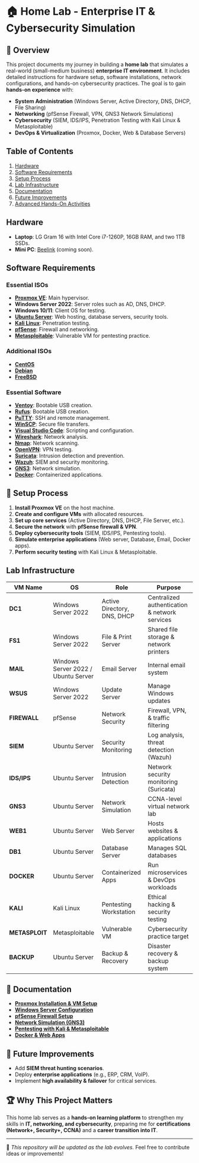 # 🏠 Home Lab - Enterprise IT & Cybersecurity Simulation

## 📌 Overview
This project documents my journey in building a **home lab** that simulates a real-world (small-medium business) **enterprise IT environment**. It includes detailed instructions for hardware setup, software installations, network configurations, and hands-on cybersecurity practices. The goal is to gain **hands-on experience** with:
- **System Administration** (Windows Server, Active Directory, DNS, DHCP, File Sharing)
- **Networking** (pfSense Firewall, VPN, GNS3 Network Simulations)
- **Cybersecurity** (SIEM, IDS/IPS, Penetration Testing with Kali Linux & Metasploitable)
- **DevOps & Virtualization** (Proxmox, Docker, Web & Database Servers)

## Table of Contents
1. [Hardware](#hardware)
2. [Software Requirements](#software-requirements)
3. [Setup Process](#-setup-process)
4. [Lab Infrastructure](#lab-infrastructure)
5. [Documentation](#-documentation)
6. [Future Improvements](#-future-improvements)
7. [Advanced Hands-On Activities](#advanced-hands-on-activities)

## Hardware
- **Laptop**: LG Gram 16 with Intel Core i7-1260P, 16GB RAM, and two 1TB SSDs.
- **Mini PC**: [Beelink](https://www.lazada.com.ph/products/beelink-mini-pc-ser7ser6-max-ryzen-7-7840hs-7735hs-radeon-780m-ddr5-pcie40-ssd-quad-display-wifi6-bluetooth-52-desktop-computer-i4302917834-s24152074171.html?) (coming soon).

## Software Requirements
### Essential ISOs
- **[Proxmox VE](https://www.proxmox.com/en/)**: Main hypervisor.
- **Windows Server 2022**: Server roles such as AD, DNS, DHCP.
- **Windows 10/11**: Client OS for testing.
- **[Ubuntu Server](https://ubuntu.com/download/server)**: Web hosting, database servers, security tools.
- **[Kali Linux](https://www.kali.org/)**: Penetration testing.
- **[pfSense](https://www.pfsense.org/)**: Firewall and networking.
- **[Metasploitable](https://github.com/rapid7/metasploitable3/blob/master/README.md)**: Vulnerable VM for pentesting practice.

### Additional ISOs
- **[CentOS](https://www.centos.org/)**
- **[Debian](https://www.debian.org/)**
- **[FreeBSD](https://www.freebsd.org/)**

### Essential Software
- **[Ventoy](https://www.ventoy.net/en/index.html)**: Bootable USB creation.
- **[Rufus](https://rufus.ie/en/)**: Bootable USB creation.
- **[PuTTY](https://www.putty.org/)**: SSH and remote management.
- **[WinSCP](https://winscp.net/eng/download.php)**: Secure file transfers.
- **[Visual Studio Code](https://code.visualstudio.com/)**: Scripting and configuration.
- **[Wireshark](https://www.wireshark.org/)**: Network analysis.
- **[Nmap](https://nmap.org/)**: Network scanning.
- **[OpenVPN](https://openvpn.net/)**: VPN testing.
- **[Suricata](https://suricata.io/)**: Intrusion detection and prevention.
- **[Wazuh](https://wazuh.com/)**: SIEM and security monitoring.
- **[GNS3](https://www.gns3.com/)**: Network simulation.
- **[Docker](https://www.docker.com/resources/what-container/)**: Containerized applications.

## 🔧 Setup Process
1. **Install Proxmox VE** on the host machine.
2. **Create and configure VMs** with allocated resources.
3. **Set up core services** (Active Directory, DNS, DHCP, File Server, etc.).
4. **Secure the network** with **pfSense firewall & VPN**.
5. **Deploy cybersecurity tools** (SIEM, IDS/IPS, Pentesting tools).
6. **Simulate enterprise applications** (Web server, Database, Email, Docker apps).
7. **Perform security testing** with Kali Linux & Metasploitable.

## Lab Infrastructure
| **VM Name** | **OS** | **Role** | **Purpose** |
|------------|--------|----------|-------------|
| **DC1** | Windows Server 2022 | Active Directory, DNS, DHCP | Centralized authentication & network services |
| **FS1** | Windows Server 2022 | File & Print Server | Shared file storage & network printers |
| **MAIL** | Windows Server 2022 / Ubuntu Server | Email Server | Internal email system |
| **WSUS** | Windows Server 2022 | Update Server | Manage Windows updates |
| **FIREWALL** | pfSense | Network Security | Firewall, VPN, & traffic filtering |
| **SIEM** | Ubuntu Server | Security Monitoring | Log analysis, threat detection (Wazuh) |
| **IDS/IPS** | Ubuntu Server | Intrusion Detection | Network security monitoring (Suricata) |
| **GNS3** | Ubuntu Server | Network Simulation | CCNA-level virtual network lab |
| **WEB1** | Ubuntu Server | Web Server | Hosts websites & applications |
| **DB1** | Ubuntu Server | Database Server | Manages SQL databases |
| **DOCKER** | Ubuntu Server | Containerized Apps | Run microservices & DevOps workloads |
| **KALI** | Kali Linux | Pentesting Workstation | Ethical hacking & security testing |
| **METASPLOIT** | Metasploitable | Vulnerable VM | Cybersecurity practice target |
| **BACKUP** | Ubuntu Server | Backup & Recovery | Disaster recovery & backup system |

## 📜 Documentation
- **[Proxmox Installation & VM Setup](Setup_Guides/Proxmox_Install.md)**
- **[Windows Server Configuration](Setup_Guides/Windows_Server.md)**
- **[pfSense Firewall Setup](Setup_Guides/pfSense.md)**
- **[Network Simulation (GNS3)](Setup_Guides/GNS3.md)**
- **[Pentesting with Kali & Metasploitable](Security/Kali_Pentest.md)**
- **[Docker & Web Apps](Setup_Guides/Docker_Web.md)**

## 🚀 Future Improvements
- Add **SIEM threat hunting scenarios**.
- Deploy **enterprise applications** (e.g., ERP, CRM, VoIP).
- Implement **high availability & failover** for critical services.

## 🏆 Why This Project Matters
This home lab serves as a **hands-on learning platform** to strengthen my skills in **IT, networking, and cybersecurity**, preparing me for **certifications (Network+, Security+, CCNA)** and a **career transition into IT**.

---
🔹 *This repository will be updated as the lab evolves.* Feel free to contribute ideas or improvements!
